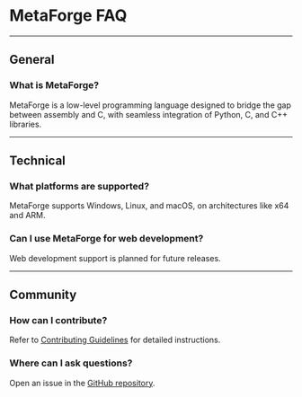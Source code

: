 # MetaForge FAQ

---

## General

### What is MetaForge?
MetaForge is a low-level programming language designed to bridge the gap between assembly and C, with seamless integration of Python, C, and C++ libraries.

---

## Technical

### What platforms are supported?
MetaForge supports Windows, Linux, and macOS, on architectures like x64 and ARM.

### Can I use MetaForge for web development?
Web development support is planned for future releases.

---

## Community

### How can I contribute?
Refer to [Contributing Guidelines](contributing_guidelines.md) for detailed instructions.

### Where can I ask questions?
Open an issue in the [GitHub repository](https://github.com/seregonwar/metaforge/issues).
